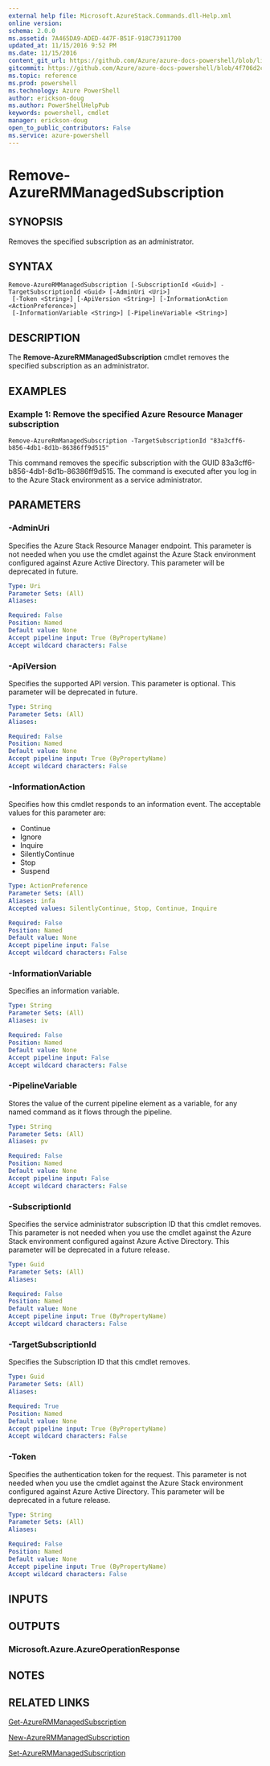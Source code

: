 ```yaml
---
external help file: Microsoft.AzureStack.Commands.dll-Help.xml
online version:
schema: 2.0.0
ms.assetid: 7A465DA9-ADED-447F-B51F-918C73911700
updated_at: 11/15/2016 9:52 PM
ms.date: 11/15/2016
content_git_url: https://github.com/Azure/azure-docs-powershell/blob/live/azureps-cmdlets-docs/ResourceManager/AzureRM.AzureStackAdmin/v1.2.6/Remove-AzureRMManagedSubscription.md
gitcommit: https://github.com/Azure/azure-docs-powershell/blob/4f706d2c1618dbb78e7ccf2f58b90336813a13f1/azureps-cmdlets-docs/ResourceManager/AzureRM.AzureStackAdmin/v1.2.6/Remove-AzureRMManagedSubscription.md
ms.topic: reference
ms.prod: powershell
ms.technology: Azure PowerShell
author: erickson-doug
ms.author: PowerShellHelpPub
keywords: powershell, cmdlet
manager: erickson-doug
open_to_public_contributors: False
ms.service: azure-powershell
---
```


# Remove-AzureRMManagedSubscription

## SYNOPSIS
Removes the specified subscription as an administrator.

## SYNTAX

```
Remove-AzureRMManagedSubscription [-SubscriptionId <Guid>] -TargetSubscriptionId <Guid> [-AdminUri <Uri>]
 [-Token <String>] [-ApiVersion <String>] [-InformationAction <ActionPreference>]
 [-InformationVariable <String>] [-PipelineVariable <String>]
```

## DESCRIPTION
The **Remove-AzureRMManagedSubscription** cmdlet removes the specified subscription as an administrator.

## EXAMPLES

### Example 1: Remove the specified Azure Resource Manager subscription
```
Remove-AzureRmManagedSubscription -TargetSubscriptionId "83a3cff6-b856-4db1-8d1b-86386ff9d515"
```

This command removes the specific subscription with the GUID 83a3cff6-b856-4db1-8d1b-86386ff9d515.
The command is executed after you log in to the Azure Stack environment as a service administrator.

## PARAMETERS

### -AdminUri
Specifies the Azure Stack Resource Manager endpoint.
This parameter is not needed when you use the cmdlet against the Azure Stack environment configured against Azure Active Directory.
This parameter will be deprecated in future.

```yaml
Type: Uri
Parameter Sets: (All)
Aliases:

Required: False
Position: Named
Default value: None
Accept pipeline input: True (ByPropertyName)
Accept wildcard characters: False
```

### -ApiVersion
Specifies the supported API version.
This parameter is optional.
This parameter will be deprecated in future.

```yaml
Type: String
Parameter Sets: (All)
Aliases:

Required: False
Position: Named
Default value: None
Accept pipeline input: True (ByPropertyName)
Accept wildcard characters: False
```

### -InformationAction
Specifies how this cmdlet responds to an information event.
The acceptable values for this parameter are:
* Continue
* Ignore
* Inquire
* SilentlyContinue
* Stop
* Suspend

```yaml
Type: ActionPreference
Parameter Sets: (All)
Aliases: infa
Accepted values: SilentlyContinue, Stop, Continue, Inquire

Required: False
Position: Named
Default value: None
Accept pipeline input: False
Accept wildcard characters: False
```

### -InformationVariable
Specifies an information variable.

```yaml
Type: String
Parameter Sets: (All)
Aliases: iv

Required: False
Position: Named
Default value: None
Accept pipeline input: False
Accept wildcard characters: False
```

### -PipelineVariable
Stores the value of the current pipeline element as a variable, for any named command as it flows through the pipeline.

```yaml
Type: String
Parameter Sets: (All)
Aliases: pv

Required: False
Position: Named
Default value: None
Accept pipeline input: False
Accept wildcard characters: False
```

### -SubscriptionId
Specifies the service administrator subscription ID that this cmdlet removes.
This parameter is not needed when you use the cmdlet against the Azure Stack environment configured against Azure Active Directory.
This parameter will be deprecated in a future release.

```yaml
Type: Guid
Parameter Sets: (All)
Aliases:

Required: False
Position: Named
Default value: None
Accept pipeline input: True (ByPropertyName)
Accept wildcard characters: False
```

### -TargetSubscriptionId
Specifies the Subscription ID that this cmdlet removes.

```yaml
Type: Guid
Parameter Sets: (All)
Aliases:

Required: True
Position: Named
Default value: None
Accept pipeline input: True (ByPropertyName)
Accept wildcard characters: False
```

### -Token
Specifies the authentication token for the request.
This parameter is not needed when you use the cmdlet against the Azure Stack environment configured against Azure Active Directory.
This parameter will be deprecated in a future release.

```yaml
Type: String
Parameter Sets: (All)
Aliases:

Required: False
Position: Named
Default value: None
Accept pipeline input: True (ByPropertyName)
Accept wildcard characters: False
```

## INPUTS

## OUTPUTS

### Microsoft.Azure.AzureOperationResponse

## NOTES

## RELATED LINKS

[Get-AzureRMManagedSubscription](xref:ResourceManager/AzureRM.AzureStackAdmin/v1.2.6/Get-AzureRMManagedSubscription.md)

[New-AzureRMManagedSubscription](xref:ResourceManager/AzureRM.AzureStackAdmin/v1.2.6/New-AzureRMManagedSubscription.md)

[Set-AzureRMManagedSubscription](xref:ResourceManager/AzureRM.AzureStackAdmin/v1.2.6/Set-AzureRMManagedSubscription.md)
